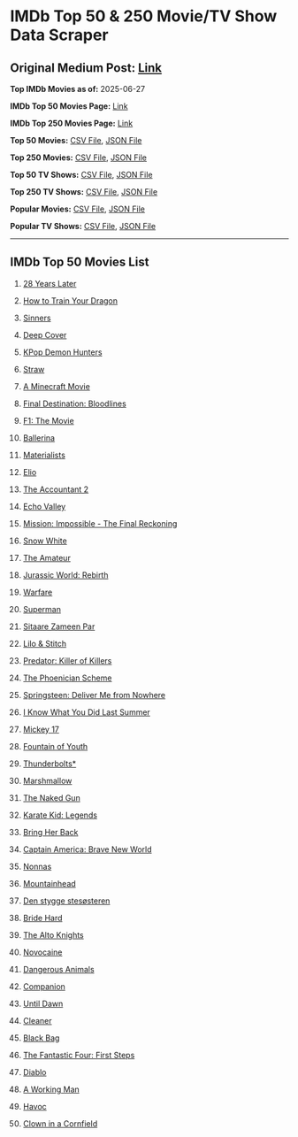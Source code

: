 # IMDb Top 50 & 250 Movie/TV Show Data Scraper

## Original Medium Post: [Link](https://medium.com/@nishantsahoo/which-movie-should-i-watch-5c83a3c0f5b1)

**Top IMDb Movies as of:** 2025-06-27

**IMDb Top 50 Movies Page:** [Link](https://www.imdb.com/search/title/?title_type=feature&release_date=2025-01-01,2025-12-31)

**IMDb Top 250 Movies Page:** [Link](https://www.imdb.com/chart/top/)

**Top 50 Movies:** [CSV File](/data/top50/movies.csv), [JSON File](/data/top50/movies.json)

**Top 250 Movies:** [CSV File](/data/top250/movies.csv), [JSON File](/data/top250/movies.json)

**Top 50 TV Shows:** [CSV File](/data/top50/shows.csv), [JSON File](/data/top50/shows.json)

**Top 250 TV Shows:** [CSV File](/data/top250/shows.csv), [JSON File](/data/top250/shows.json)

**Popular Movies:** [CSV File](/data/popular/movies.csv), [JSON File](/data/popular/movies.json)

**Popular TV Shows:** [CSV File](/data/popular/shows.csv), [JSON File](/data/popular/shows.json)

---

## IMDb Top 50 Movies List

1. [28 Years Later](https://www.imdb.com/title/tt10548174/)

2. [How to Train Your Dragon](https://www.imdb.com/title/tt26743210/)

3. [Sinners](https://www.imdb.com/title/tt31193180/)

4. [Deep Cover](https://www.imdb.com/title/tt31121295/)

5. [KPop Demon Hunters](https://www.imdb.com/title/tt14205554/)

6. [Straw](https://www.imdb.com/title/tt32550101/)

7. [A Minecraft Movie](https://www.imdb.com/title/tt3566834/)

8. [Final Destination: Bloodlines](https://www.imdb.com/title/tt9619824/)

9. [F1: The Movie](https://www.imdb.com/title/tt16311594/)

10. [Ballerina](https://www.imdb.com/title/tt7181546/)

11. [Materialists](https://www.imdb.com/title/tt30253473/)

12. [Elio](https://www.imdb.com/title/tt4900148/)

13. [The Accountant 2](https://www.imdb.com/title/tt7068946/)

14. [Echo Valley](https://www.imdb.com/title/tt27052633/)

15. [Mission: Impossible - The Final Reckoning](https://www.imdb.com/title/tt9603208/)

16. [Snow White](https://www.imdb.com/title/tt6208148/)

17. [The Amateur](https://www.imdb.com/title/tt0899043/)

18. [Jurassic World: Rebirth](https://www.imdb.com/title/tt31036941/)

19. [Warfare](https://www.imdb.com/title/tt31434639/)

20. [Superman](https://www.imdb.com/title/tt5950044/)

21. [Sitaare Zameen Par](https://www.imdb.com/title/tt29471573/)

22. [Lilo & Stitch](https://www.imdb.com/title/tt11655566/)

23. [Predator: Killer of Killers](https://www.imdb.com/title/tt36463894/)

24. [The Phoenician Scheme](https://www.imdb.com/title/tt30840798/)

25. [Springsteen: Deliver Me from Nowhere](https://www.imdb.com/title/tt31923069/)

26. [I Know What You Did Last Summer](https://www.imdb.com/title/tt4045450/)

27. [Mickey 17](https://www.imdb.com/title/tt12299608/)

28. [Fountain of Youth](https://www.imdb.com/title/tt27075958/)

29. [Thunderbolts\*](https://www.imdb.com/title/tt20969586/)

30. [Marshmallow](https://www.imdb.com/title/tt15220066/)

31. [The Naked Gun](https://www.imdb.com/title/tt3402138/)

32. [Karate Kid: Legends](https://www.imdb.com/title/tt1674782/)

33. [Bring Her Back](https://www.imdb.com/title/tt32246771/)

34. [Captain America: Brave New World](https://www.imdb.com/title/tt14513804/)

35. [Nonnas](https://www.imdb.com/title/tt28309594/)

36. [Mountainhead](https://www.imdb.com/title/tt35396529/)

37. [Den stygge stesøsteren](https://www.imdb.com/title/tt29344903/)

38. [Bride Hard](https://www.imdb.com/title/tt21317634/)

39. [The Alto Knights](https://www.imdb.com/title/tt21815562/)

40. [Novocaine](https://www.imdb.com/title/tt29603959/)

41. [Dangerous Animals](https://www.imdb.com/title/tt32299316/)

42. [Companion](https://www.imdb.com/title/tt26584495/)

43. [Until Dawn](https://www.imdb.com/title/tt30955489/)

44. [Cleaner](https://www.imdb.com/title/tt27812086/)

45. [Black Bag](https://www.imdb.com/title/tt30988739/)

46. [The Fantastic Four: First Steps](https://www.imdb.com/title/tt10676052/)

47. [Diablo](https://www.imdb.com/title/tt27757546/)

48. [A Working Man](https://www.imdb.com/title/tt9150192/)

49. [Havoc](https://www.imdb.com/title/tt14123284/)

50. [Clown in a Cornfield](https://www.imdb.com/title/tt23060698/)
